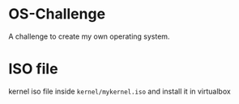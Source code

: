 # OS-Challenge
A challenge to create my own operating system.
# ISO file
kernel iso file inside ``kernel/mykernel.iso`` and install it in virtualbox 
